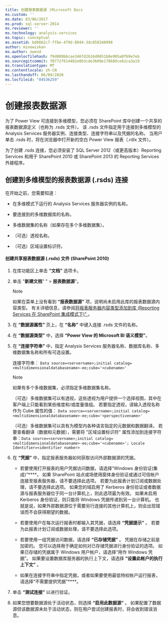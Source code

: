 ```yaml
---
title: 创建报表数据源 |Microsoft Docs
ms.custom: ''
ms.date: 03/06/2017
ms.prod: sql-server-2014
ms.reviewer: ''
ms.technology: analysis-services
ms.topic: conceptual
ms.assetid: bd6662c7-ffbe-479d-8944-3dc858340998
author: minewiskan
ms.author: owend
ms.openlocfilehash: f9d009b6cae346fd2b16d0651b0e905a0fb9e7eb
ms.sourcegitcommit: f0772f614482e0b3cde3609e178689ce62ca3a19
ms.translationtype: MT
ms.contentlocale: zh-CN
ms.lasthandoff: 06/09/2020
ms.locfileid: "84536259"
---
```

# <a name="create-a-report-data-source"></a>创建报表数据源
  为了 Power View 可连接到多维模型，您必须在 SharePoint 库中创建一个共享的报表数据源定义（也称为 .rsds 文件）。 该 .rsds 文件指定用于连接到多维模型的 Analysis Services 服务器实例、连接类型、连接字符串以及凭据的名称。 当用户单击 .rsds 时，将在浏览器中打开新的空白 Power View 报表（.rdlx 文件）。  
  
 为了创建 .rsds 连接，您必须安装了 SQL Server 2012（或更高版本）Reporting Services 和用于 SharePoint 2010 或 SharePoint 2013 的 Reporting Services 外接程序。  
  
## <a name="create-a-report-data-source-rsds-connection-to-a-multidimensional-model"></a>创建到多维模型的报表数据源 (.rsds) 连接  
 在开始之前，您需要知道：  
  
-   在多维模式下运行的 Analysis Services 服务器实例的名称。  
  
-   要连接到的多维数据库的名称。  
  
-   多维数据集的名称（如果存在多个多维数据集）。  
  
-   （可选）透视名称。  
  
-   （可选）区域设置标识符。  
  
#### <a name="to-create-a-shared-report-data-source-rsds-file-sharepoint-2010"></a>创建共享报表数据源 (.rsds) 文件 (SharePoint 2010)  
  
1.  在库功能区上单击 **“文档”** 选项卡。  
  
2.  单击 "**新建文档**" "  >  **报表数据源**"。  
  
    > [!NOTE]  
    >  如果在菜单上没有看到 **“报表数据源”** 项，说明尚未启用此库的报表数据源内容类型。 有关详细信息，请参阅[将报表服务器内容类型添加到库 &#40;Reporting Services 在 SharePoint 集成模式下&#41;" ](../../reporting-services/add-reporting-services-content-types-to-a-sharepoint-library.md)。  
  
3.  在 **“数据源属性”** 页上，在 **“名称”** 中键入连接 .rsds 文件的名称。  
  
4.  在 **“数据源类型”** 中，选择 **“Power View 的 Microsoft BI 语义模型”**。  
  
5.  在 **“连接字符串”** 中，指定 Analysis Services 服务器名称、数据库名称、多维数据集名称和所有可选设置。  
  
     连接字符串： `Data source=<servername>;initial catalog=<multidimensionaldatabasename>-ee;cube='<cubename>'`  
  
    > [!NOTE]  
    >  如果有多个多维数据集，必须指定多维数据集名称。  
  
     （可选）多维数据集可以有透视，这些透视为用户提供一个选择视图，其中在客户端上只能看到某些维度和/或度量值组。 若要指定透视，请输入透视名称作为 Cube 属性的值： `Data source=<servername>;initial catalog=<multidimensionaldatabasename>-ee;cube='<perspectivename>'`  
  
     （可选）多维数据集可以具有为模型内各种语言指定的元数据和数据翻译。 若要查看翻译（数据和元数据），需要将 "区域设置标识符" 属性添加到连接字符串：`Data source=<servername>;initial catalog=<multidimensionaldatabasename>-ee;cube='<cubename>'; Locale Identifier=<identifier number>`  
  
6.  在 **“凭据”** 中，指定报表服务器如何获取访问外部数据源的凭据。  
  
    -   若要使用打开报表的用户凭据访问数据，请选择“Windows 身份验证(集成)”****。 如果 SharePoint 站点或场使用窗体身份验证或通过可信帐户连接至报表服务器，请不要选择此选项。 若要为此报表计划订阅或数据处理，请不要选择此选项。 如果您的域启用了 Kerberos 身份验证或者数据源与报表服务器位于同一台计算机上，则此选项最为有效。 如果未启用 Kerberos 身份验证，则只能将 Windows 凭据传递到另一台计算机。 也就是说，如果外部数据源位于需要另行连接的其他计算机上，则会出现错误而不会获得期望的数据。  
  
    -   若要使用户在每次运行报表时都输入其凭据，请选择 **“凭据提示”** 。 若要为此报表计划订阅或数据处理，请不要选择此选项。  
  
    -   若要使用一组凭据访问数据，请选择 **“已存储凭据”** 。 凭据在存储之前是加密的。 您可以选择用于确定如何对已存储凭据进行身份验证的选项。 如果已存储的凭据属于 Windows 用户帐户，请选择“用作 Windows 凭据”。 如果要设置数据库服务器的执行上下文，请选择 **“设置此帐户的执行上下文”** 。  
  
    -   如果在连接字符串中指定凭据，或者如果要使用最低特权帐户运行报表，请选择“不需要提供凭据”****。  
  
7.  单击 **“测试连接”** 以进行验证。  
  
8.  如果您想要数据源处于活动状态，则选择 **“启用此数据源”** 。 如果配置了数据源但该数据源未处于活动状态，则在用户尝试创建报表时，将会收到错误消息。  
  
  
